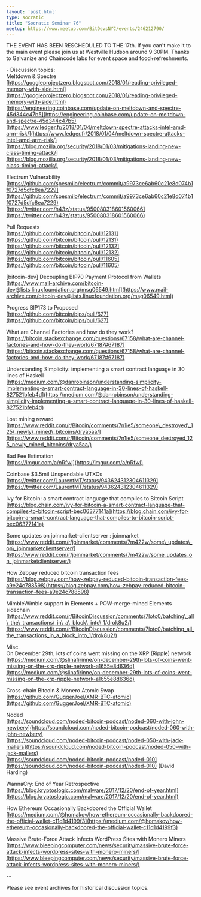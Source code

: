 ```yaml
---
layout: 'post.html'
type: socratic
title: "Socratic Seminar 76"
meetup: https://www.meetup.com/BitDevsNYC/events/246212790/
---
```


THE EVENT HAS BEEN RESCHEDULED TO THE 17th. If you can't make it to the main event please join us at Westville Hudson around 9:30PM. Thanks to Galvanize and Chaincode labs for event space and food+refreshments.

\- Discussion topics:  
Meltdown & Spectre  
[https://googleprojectzero.blogspot.com/2018/01/reading-privileged-memory-with-side.html](https://googleprojectzero.blogspot.com/2018/01/reading-privileged-memory-with-side.html)  
[https://engineering.coinbase.com/update-on-meltdown-and-spectre-45d344c47b5](https://engineering.coinbase.com/update-on-meltdown-and-spectre-45d344c47b5)  
[https://www.ledger.fr/2018/01/04/meltdown-spectre-attacks-intel-amd-arm-risk/](https://www.ledger.fr/2018/01/04/meltdown-spectre-attacks-intel-amd-arm-risk/)  
[https://blog.mozilla.org/security/2018/01/03/mitigations-landing-new-class-timing-attack/](https://blog.mozilla.org/security/2018/01/03/mitigations-landing-new-class-timing-attack/)

Electrum Vulnerability  
[https://github.com/spesmilo/electrum/commit/a9973ce6ab60c21e8d074b1f0727d5dfc8ea7229](https://github.com/spesmilo/electrum/commit/a9973ce6ab60c21e8d074b1f0727d5dfc8ea7229)  
[https://twitter.com/h43z/status/950080318601560066](https://twitter.com/h43z/status/950080318601560066)

Pull Requests  
[https://github.com/bitcoin/bitcoin/pull/12131](https://github.com/bitcoin/bitcoin/pull/12131)  
[https://github.com/bitcoin/bitcoin/pull/12132](https://github.com/bitcoin/bitcoin/pull/12132)  
[https://github.com/bitcoin/bitcoin/pull/11605](https://github.com/bitcoin/bitcoin/pull/11605)

\[bitcoin-dev\] Decoupling BIP70 Payment Protocol from Wallets  
[https://www.mail-archive.com/bitcoin-dev@lists.linuxfoundation.org/msg06549.html](https://www.mail-archive.com/bitcoin-dev@lists.linuxfoundation.org/msg06549.html)

Progress BIP173 to Proposed  
[https://github.com/bitcoin/bips/pull/627](https://github.com/bitcoin/bips/pull/627)

What are Channel Factories and how do they work?  
[https://bitcoin.stackexchange.com/questions/67158/what-are-channel-factories-and-how-do-they-work/67187#67187](https://bitcoin.stackexchange.com/questions/67158/what-are-channel-factories-and-how-do-they-work/67187#67187)

Understanding Simplicity: implementing a smart contract language in 30 lines of Haskell  
[https://medium.com/@danrobinson/understanding-simplicity-implementing-a-smart-contract-language-in-30-lines-of-haskell-827521bfeb4d](https://medium.com/@danrobinson/understanding-simplicity-implementing-a-smart-contract-language-in-30-lines-of-haskell-827521bfeb4d)

Lost mining reward  
[https://www.reddit.com/r/Bitcoin/comments/7n1ie5/someone\_destroyed\_125\_newly\_mined\_bitcoins/drya5aa/](https://www.reddit.com/r/Bitcoin/comments/7n1ie5/someone_destroyed_125_newly_mined_bitcoins/drya5aa/)

Bad Fee Estimation  
[https://imgur.com/a/nRfwl](https://imgur.com/a/nRfwl)

Coinbase $3.5mil Unspendable UTXOs  
[https://twitter.com/LaurentMT/status/943624312304611329](https://twitter.com/LaurentMT/status/943624312304611329)

Ivy for Bitcoin: a smart contract language that compiles to Bitcoin Script  
[https://blog.chain.com/ivy-for-bitcoin-a-smart-contract-language-that-compiles-to-bitcoin-script-bec06377141a](https://blog.chain.com/ivy-for-bitcoin-a-smart-contract-language-that-compiles-to-bitcoin-script-bec06377141a)

Some updates on joinmarket-clientserver : joinmarket  
[https://www.reddit.com/r/joinmarket/comments/7m422w/some\_updates\_on\_joinmarketclientserver/](https://www.reddit.com/r/joinmarket/comments/7m422w/some_updates_on_joinmarketclientserver/)

How Zebpay reduced bitcoin transaction fees  
[https://blog.zebpay.com/how-zebpay-reduced-bitcoin-transaction-fees-a9e24c788598](https://blog.zebpay.com/how-zebpay-reduced-bitcoin-transaction-fees-a9e24c788598)

MimbleWimble support in Elements + POW-merge-mined Elements sidechain  
[https://www.reddit.com/r/BitcoinDiscussion/comments/7lotc0/batching\_all\_the\_transactions\_in\_a\_block\_into\_1/drok8u2/](https://www.reddit.com/r/BitcoinDiscussion/comments/7lotc0/batching_all_the_transactions_in_a_block_into_1/drok8u2/)

Misc.  
On December 29th, lots of coins went missing on the XRP (Ripple) network  
[https://medium.com/@slinafirinne/on-december-29th-lots-of-coins-went-missing-on-the-xrp-ripple-network-a1655e8d636d](https://medium.com/@slinafirinne/on-december-29th-lots-of-coins-went-missing-on-the-xrp-ripple-network-a1655e8d636d)

Cross-chain Bitcoin & Monero Atomic Swap  
[https://github.com/GuggerJoel/XMR-BTC-atomic](https://github.com/GuggerJoel/XMR-BTC-atomic)

Noded  
[https://soundcloud.com/noded-bitcoin-podcast/noded-060-with-john-newbery](https://soundcloud.com/noded-bitcoin-podcast/noded-060-with-john-newbery)  
[https://soundcloud.com/noded-bitcoin-podcast/noded-050-with-jack-mallers](https://soundcloud.com/noded-bitcoin-podcast/noded-050-with-jack-mallers)  
[https://soundcloud.com/noded-bitcoin-podcast/noded-010](https://soundcloud.com/noded-bitcoin-podcast/noded-010) (David Harding)

WannaCry: End of Year Retrospective  
[https://blog.kryptoslogic.com/malware/2017/12/20/end-of-year.html](https://blog.kryptoslogic.com/malware/2017/12/20/end-of-year.html)

How Ethereum Occasionally Backdoored the Official Wallet  
[https://medium.com/@homakov/how-ethereum-occasionally-backdoored-the-official-wallet-c11d1d4199f3](https://medium.com/@homakov/how-ethereum-occasionally-backdoored-the-official-wallet-c11d1d4199f3)

Massive Brute-Force Attack Infects WordPress Sites with Monero Miners  
[https://www.bleepingcomputer.com/news/security/massive-brute-force-attack-infects-wordpress-sites-with-monero-miners/](https://www.bleepingcomputer.com/news/security/massive-brute-force-attack-infects-wordpress-sites-with-monero-miners/)

\--

Please see event archives for historical discussion topics.
